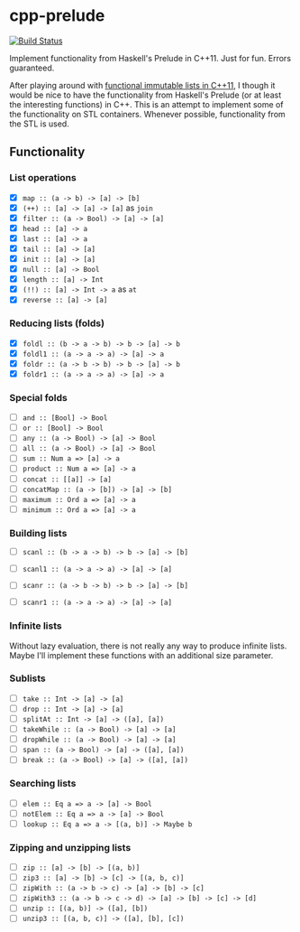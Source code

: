 # cpp-prelude
[![Build Status](https://travis-ci.org/kdungs/cpp-prelude.svg?branch=master)](https://travis-ci.org/kdungs/cpp-prelude)

Implement functionality from Haskell's Prelude in C++11. Just for fun. Errors guaranteed.

After playing around with [functional immutable lists in C++11](https://github.com/kdungs/cpp-list), I though it would be nice to have the functionality from Haskell's Prelude (or at least the interesting functions) in C++. This is an attempt to implement some of the functionality on STL containers. Whenever possible, functionality from the STL is used.

## Functionality

### List operations

 * [x] `map :: (a -> b) -> [a] -> [b]`
 * [x] `(++) :: [a] -> [a] -> [a]` as `join`
 * [x] `filter :: (a -> Bool) -> [a] -> [a]`
 * [x] `head :: [a] -> a`
 * [x] `last :: [a] -> a`
 * [x] `tail :: [a] -> [a]`
 * [x] `init :: [a] -> [a]`
 * [x] `null :: [a] -> Bool`
 * [x] `length :: [a] -> Int`
 * [x] `(!!) :: [a] -> Int -> a` as `at`
 * [x] `reverse :: [a] -> [a]`

### Reducing lists (folds)

 * [x] `foldl :: (b -> a -> b) -> b -> [a] -> b`
 * [x] `foldl1 :: (a -> a -> a) -> [a] -> a`
 * [x] `foldr :: (a -> b -> b) -> b -> [a] -> b`
 * [x] `foldr1 :: (a -> a -> a) -> [a] -> a`

### Special folds

 * [ ] `and :: [Bool] -> Bool`
 * [ ] `or :: [Bool] -> Bool`
 * [ ] `any :: (a -> Bool) -> [a] -> Bool`
 * [ ] `all :: (a -> Bool) -> [a] -> Bool`
 * [ ] `sum :: Num a => [a] -> a`
 * [ ] `product :: Num a => [a] -> a`
 * [ ] `concat :: [[a]] -> [a]`
 * [ ] `concatMap :: (a -> [b]) -> [a] -> [b]`
 * [ ] `maximum :: Ord a => [a] -> a`
 * [ ] `minimum :: Ord a => [a] -> a`

### Building lists

 * [ ] `scanl :: (b -> a -> b) -> b -> [a] -> [b]`
 * [ ] `scanl1 :: (a -> a -> a) -> [a] -> [a]`
 * [ ] `scanr :: (a -> b -> b) -> b -> [a] -> [b]`
 * [ ] `scanr1 :: (a -> a -> a) -> [a] -> [a]`


### Infinite lists

Without lazy evaluation, there is not really any way to produce infinite
lists. Maybe I'll implement these functions with an additional size
parameter.

### Sublists

 * [ ] `take :: Int -> [a] -> [a]`
 * [ ] `drop :: Int -> [a] -> [a]`
 * [ ] `splitAt :: Int -> [a] -> ([a], [a])`
 * [ ] `takeWhile :: (a -> Bool) -> [a] -> [a]`
 * [ ] `dropWhile :: (a -> Bool) -> [a] -> [a]`
 * [ ] `span :: (a -> Bool) -> [a] -> ([a], [a])`
 * [ ] `break :: (a -> Bool) -> [a] -> ([a], [a])`

### Searching lists

 * [ ] `elem :: Eq a => a -> [a] -> Bool`
 * [ ] `notElem :: Eq a => a -> [a] -> Bool`
 * [ ] `lookup :: Eq a => a -> [(a, b)] -> Maybe b`

### Zipping and unzipping lists 

 * [ ] `zip :: [a] -> [b] -> [(a, b)]`
 * [ ] `zip3 :: [a] -> [b] -> [c] -> [(a, b, c)]`
 * [ ] `zipWith :: (a -> b -> c) -> [a] -> [b] -> [c]`
 * [ ] `zipWith3 :: (a -> b -> c -> d) -> [a] -> [b] -> [c] -> [d]`
 * [ ] `unzip :: [(a, b)] -> ([a], [b])`
 * [ ] `unzip3 :: [(a, b, c)] -> ([a], [b], [c])`
